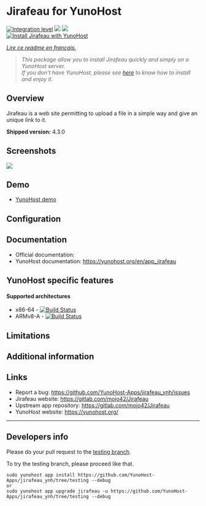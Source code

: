 # Jirafeau for YunoHost

[![Integration level](https://dash.yunohost.org/integration/jirafeau.svg)](https://dash.yunohost.org/appci/app/jirafeau) ![](https://ci-apps.yunohost.org/ci/badges/jirafeau.status.svg) ![](https://ci-apps.yunohost.org/ci/badges/jirafeau.maintain.svg)  
[![Install Jirafeau with YunoHost](https://install-app.yunohost.org/install-with-yunohost.svg)](https://install-app.yunohost.org/?app=jirafeau)

*[Lire ce readme en français.](./README_fr.md)*

> *This package allow you to install Jirafeau quickly and simply on a YunoHost server.  
If you don't have YunoHost, please see [here](https://yunohost.org/#/install) to know how to install and enjoy it.*

## Overview

Jirafeau is a web site permitting to upload a file in a simple way and give an unique link to it.

**Shipped version:** 4.3.0

## Screenshots

![](http://i.imgur.com/TPjh48P.png)

## Demo

* [YunoHost demo](https://demo.yunohost.org/jirafeau/)

## Configuration

## Documentation

 * Official documentation: 
 * YunoHost documentation: https://yunohost.org/en/app_jirafeau

## YunoHost specific features

#### Supported architectures

* x86-64 - [![Build Status](https://ci-apps.yunohost.org/ci/logs/jirafeau.svg)](https://ci-apps.yunohost.org/ci/apps/jirafeau/)
* ARMv8-A - [![Build Status](https://ci-apps-arm.yunohost.org/ci/logs/jirafeau.svg)](https://ci-apps-arm.yunohost.org/ci/apps/jirafeau/)

## Limitations

## Additional information

## Links

 * Report a bug: https://github.com/YunoHost-Apps/jirafeau_ynh/issues
 * Jirafeau website: https://gitlab.com/mojo42/Jirafeau
 * Upstream app repository: https://gitlab.com/mojo42/Jirafeau
 * YunoHost website: https://yunohost.org/

---

## Developers info

Please do your pull request to the [testing branch](https://github.com/YunoHost-Apps/jirafeau_ynh/tree/testing).

To try the testing branch, please proceed like that.
```
sudo yunohost app install https://github.com/YunoHost-Apps/jirafeau_ynh/tree/testing --debug
or
sudo yunohost app upgrade jirafeau -u https://github.com/YunoHost-Apps/jirafeau_ynh/tree/testing --debug
```
